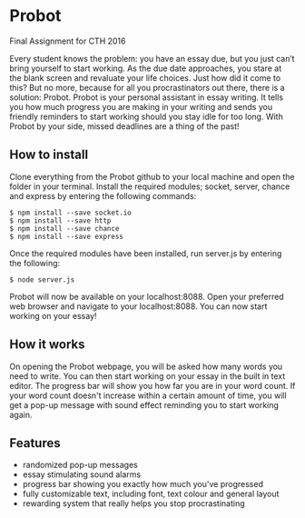 # Probot
Final Assignment for CTH 2016

Every student knows the problem: you have an essay due, but you just can’t bring yourself to start working. As the due date approaches, you stare at the blank screen and revaluate your life choices. Just how did it come to this?
But no more, because for all you procrastinators out there, there is a solution: Probot.
Probot is your personal assistant in essay writing. It tells you how much progress you are making in your writing and sends you friendly reminders to start working should you stay idle for too long. With Probot by your side, missed deadlines are a thing of the past!

How to install
---------------
Clone everything from the Probot github to your local machine and open the folder in your terminal.
Install the required modules; socket, server, chance and express by entering the following commands:

	$ npm install --save socket.io
	$ npm install --save http
	$ npm install --save chance
	$ npm install --save express

Once the required modules have been installed, run server.js by entering the following:

	$ node server.js

Probot will now be available on your localhost:8088. Open your preferred web browser and navigate to your localhost:8088.
You can now start working on your essay!

How it works
-------------
On opening the Probot webpage, you will be asked how many words you need to write. You can then start working on your essay in the built in text editor. The progress bar will show you how far you are in your word count.
If your word count doesn't increase within a certain amount of time, you will get a pop-up message with sound effect reminding you to start working again.

Features
----------
- randomized pop-up messages
- essay stimulating sound alarms
- progress bar showing you exactly how much you've progressed
- fully customizable text, including font, text colour and general layout
- rewarding system that really helps you stop procrastinating
